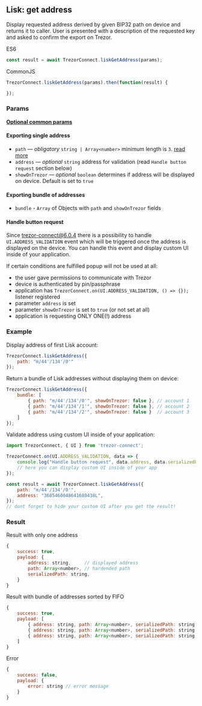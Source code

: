 ## Lisk: get address
Display requested address derived by given BIP32 path on device and returns it to caller. User is presented with a description of the requested key and asked to confirm the export on Trezor.

ES6
```javascript
const result = await TrezorConnect.liskGetAddress(params);
```

CommonJS
```javascript
TrezorConnect.liskGetAddress(params).then(function(result) {

});
```

### Params
[****Optional common params****](commonParams.md)
#### Exporting single address
* `path` — *obligatory* `string | Array<number>` minimum length is `3`. [read more](path.md)
* `address` — *optional* `string` address for validation (read `Handle button request` section below)
* `showOnTrezor` — *optional* `boolean` determines if address will be displayed on device. Default is set to `true`

#### Exporting bundle of addresses
* `bundle` - `Array` of Objects with `path` and `showOnTrezor` fields

#### Handle button request
Since trezor-connect@6.0.4 there is a possibility to handle `UI.ADDRESS_VALIDATION` event which will be triggered once the address is displayed on the device.
You can handle this event and display custom UI inside of your application.

If certain conditions are fulfilled popup will not be used at all:
- the user gave permissions to communicate with Trezor
- device is authenticated by pin/passphrase
- application has `TrezorConnect.on(UI.ADDRESS_VALIDATION, () => {});` listener registered
- parameter `address` is set
- parameter `showOnTrezor` is set to `true` (or not set at all)
- application is requesting ONLY ONE(!) address


### Example
Display address of first Lisk account:
```javascript
TrezorConnect.liskGetAddress({
    path: "m/44'/134'/0'"
});
```
Return a bundle of Lisk addresses without displaying them on device:
```javascript
TrezorConnect.liskGetAddress({
    bundle: [
        { path: "m/44'/134'/0'", showOnTrezor: false }, // account 1
        { path: "m/44'/134'/1'", showOnTrezor: false }, // account 2
        { path: "m/44'/134'/2'", showOnTrezor: false }  // account 3
    ]
});
```
Validate address using custom UI inside of your application:
```javascript
import TrezorConnect, { UI } from 'trezor-connect';

TrezorConnect.on(UI.ADDRESS_VALIDATION, data => {
    console.log("Handle button request", data.address, data.serializedPath);
    // here you can display custom UI inside of your app
});

const result = await TrezorConnect.liskGetAddress({
    path: "m/44'/134'/0'",
    address: "3685460048641680438L",
});
// dont forget to hide your custom UI after you get the result!
```

### Result
Result with only one address
```javascript
{
    success: true,
    payload: {
        address: string,     // displayed address
        path: Array<number>, // hardended path
        serializedPath: string,
    }
}
```
Result with bundle of addresses sorted by FIFO
```javascript
{
    success: true,
    payload: [
        { address: string, path: Array<number>, serializedPath: string }, // account 1
        { address: string, path: Array<number>, serializedPath: string }, // account 2
        { address: string, path: Array<number>, serializedPath: string }  // account 3
    ]
}
```
Error
```javascript
{
    success: false,
    payload: {
        error: string // error message
    }
}
```
